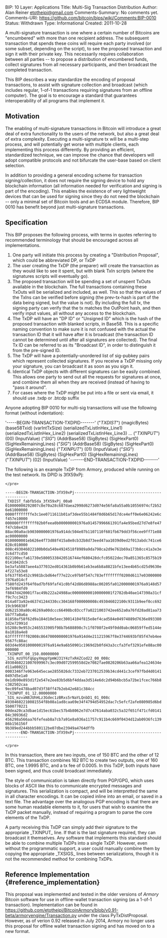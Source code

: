 BIP: 10
Layer: Applications
Title: Multi-Sig Transaction Distribution
Author: Alan Reiner <etotheipi@gmail.com>
Comments-Summary: No comments yet.
Comments-URI: https://github.com/bitcoin/bips/wiki/Comments:BIP-0010
Status: Withdrawn
Type: Informational
Created: 2011-10-28

A multi-signature transaction is one where a certain number of Bitcoins
are \"encumbered\" with more than one recipient address. The subsequent
transaction that spends these coins will require each party involved (or
some subset, depending on the script), to see the proposed transaction
and sign it with their private key. This necessarily requires
collaboration between all parties \-- to propose a distribution of
encumbered funds, collect signatures from all necessary participants,
and then broadcast the completed transaction.

This BIP describes a way standardize the encoding of proposal
transactions, to assist with signature collection and broadcast (which
includes regular, 1-of-1 transactions requiring signatures from an
offline computer). The goal is to encourage a standard that guarantees
interoperability of all programs that implement it.

## Motivation

The enabling of multi-signature transactions in Bitcoin will introduce a
great deal of extra functionality to the users of the network, but also
a great deal of extra complexity. Executing a multi-signature tx will be
a multi-step process, and will potentially get worse with multiple
clients, each implementing this process differently. By providing an
efficient, standardized technique, we can improve the chance that
developers will adopt compatible protocols and not bifurcate the
user-base based on client selection.

In addition to providing a general encoding scheme for transaction
signing/collection, it does not require the signing device to hold any
blockchain information (all information needed for verification and
signing is part of the encoding). This enables the existence of very
lightweight devices that can be used for signing since they do not need
the blockchain \-- only a minimal set of Bitcoin tools and an ECDSA
module. Therefore, BIP 0010 has benefit beyond just multi-signature
transactions.

## Specification

This BIP proposes the following process, with terms in quotes referring
to recommended terminology that should be encouraged across all
implementations.

1.  One party will initiate this process by creating a \"Distribution
Proposal\", which could be abbreviated DP, or TxDP
2.  The user creating the TxDP (the preparer) will create the
transaction as they would like to see it spent, but with blank TxIn
scripts (where the signatures scripts will eventually go).
3.  The proposed transaction will be spending a set of unspent TxOuts
available in the blockchain. The full transactions containing these
TxOuts will be serialized and included, as well. This so that the
values of the TxIns can be verified before signing (the prev-tx-hash
is part of the data being signed, but the value is not). By
including the full tx, the signing party can verify that the tx
matches the OutPoint hash, and then verify input values, all without
any access to the blockchain.
4.  The TxDP will have an \"DP ID\" or \"Unsigned ID\" which is the hash
of the proposed transaction with blanked scripts, in Base58. This is
a specific naming convention to make sure it is not confused with
the actual the transaction ID that it will have after it is
broadcast (the transaction ID cannot be determined until after all
signatures are collected). The final Tx ID can be referred to as its
\"Broadcast ID\", in order to distinguish it from the pre-signed ID.
5.  The TxDP will have a potentially-unordered list of sig-pubkey pairs
which represent collected signatures. If you receive a TxDP missing
only your signature, you can broadcast it as soon as you sign it.
6.  Identical TxDP objects with different signatures can be easily
combined. This allows one party to send out all the requests for
signatures at once, and combine them all when they are received
(instead of having to \"pass it around\".
7.  For cases where the TxDP might be put into a file or sent via email,
it should use .txdp or .btcdp suffix

Anyone adopting BIP 0010 for multi-sig transactions will use the
following format (without indentation):

'-----BEGIN-TRANSACTION-TXDPID-------'
("_TXDIST_") (magicBytes) (base58Txid) (varIntTxSize)
(serializedTxListInHex_Line1)
(serializedTxListInHex_Line2)
(serializedTxListInHex_Line3)
...
("_TXINPUT_") (00) (InputValue)
("_SIG_") (AddrBase58) (SigBytes) (SigHexPart0)
(SigHexRemainingLines)
("_SIG_") (AddrBase58) (SigBytes) (SigHexPart0)
(SigHexRemainingLines)
("_TXINPUT_") (01) (InputValue)
("_SIG_") (AddrBase58) (SigBytes) (SigHexPart0)
(SigHexRemainingLines)
("_TXINPUT_") (02) (InputValue)
'-------END-TRANSACTION-TXDPID-------'

The following is an example TxDP from Armory, produced while running on
the test network. Its DPID is 3fX59xPj:

```{=html}
</pre>
```
`-----BEGIN-TRANSACTION-3fX59xPj-------------------------------------------------`\
`_TXDIST_fabfb5da_3fX59xPj_00a0`\
`010000000292807c8e70a28c687daea2998d6273d074e56fa8a55a0b10556974cf2b526e61000000`\
`0000ffffffffe3c1ee0711611b01af3dee55b1484f0d6b65d17dce4eff0e6e06242e6cf457e10000`\
`000000ffffffff02b0feea0b000000001976a91457996661391fa4e95bed27d7e8fe47f47cb8e428`\
`88ac00a0acb9030000001976a914dc504e07b1107110f601fb679dd3f56cee9ff71e88ac00000000`\
`0100000001eb626e4f73d88f415a8e8cb32b8d73eed47aa1039d0ed2f013abdc741ce6828c010000`\
`008c493046022100b0da540e4924518f8989a9da798ca2d9e761b69a173b8cc41a3e3e3c6d77cd50`\
`022100ecfa61730e58005338420516744ef680428dcfc05022dec70a851365c8575b190141042dc5`\
`be3afa5887aee4a377032ed014361b0b9b61eb3ea6b8a8821bfe13ee4b65cd25d9630e4f227a53e8`\
`bf637f85452c9981bcbd64ef77e22ce97b0f547c783effffffff0200d6117e030000001976a914cf`\
`f580fd243f64f0ad7bf69faf41c0bf42d86d8988ac00205fa0120000001976a9148d573ef6984fd9`\
`f8847d420001f7ac49b222a24988ac000000000100000001f2782db40ae147398a31cff9c7cc3423`\
`014a073a92e463741244330cc304168f000000008c493046022100c9311b9eef0cc69219cb96838f`\
`dd621530a80c46269a00dccc66498bc03ccf7a0221003742ee652a0a76fd28ad81aa73bb7f7a0a6a`\
`81850af58f62d9a184d10e5eec30014104f815e8ef4cad584e04974889d7636e8933803d2e72991d`\
`b5288c9e953c2465533905f98b7b688898c7c1f0708f2e49f0dd0abc06859ffed5144e8a1018a4e8`\
`63ffffffff02008c8647000000001976a914d4e211215967f8e3744693bf85f47eb4ee9567fc88ac`\
`603d4e95010000001976a914e9a6b50901c1969d2b0fd43a3ccfa3fef3291efe88ac00000000`\
`_TXINPUT_00_150.00000000`\
`_SIG_mzUYGfqGpyXmppYpmWJ31Y4zTxR4ZCod22_00_008c`\
`4930460221007699967c3ec09d072599558d2e7082fae0820206b63aa66afea124634ed11a080221`\
`0003346f7e963e645ecae2855026dc7332eb7237012539b34cd441c3cef97fbd4d01410497d5e1a0`\
`0e1db90e893d1f2e547e2ee83b5d6bf4ddaa3d514e6dc2d94b6bcb5a72be1fcec766b8c382502caa`\
`9ec09fe478bad07d3f38ff47b2eb42e681c384cc`\
`_TXINPUT_01_12.00000000`\
`_SIG_mzvaN8JUhHLz3Gdec1zBRxs5rNaYLQnbD1_01_008c`\
`49304602210081554f8b08a1ad8caa69e34f4794d54952dac7c5efcf2afe080985d6bd5b00770221`\
`00dea20ca3dbae1d15ec61bec57b4b8062e7d7c47614aba032c5a32f651f471cfd014104c30936d2`\
`456298a566aa76fefeab8a7cb7a91e8a936a11757c911b4c669f0434d12ab0936fc13986b156156f`\
`9b389ed244bbb580112be07dbe23949a4764dffb`\
`-------END-TRANSACTION-3fX59xPj-------------------------------------------------`

```{=html}
</pre>
```
In this transaction, there are two inputs, one of 150 BTC and the other
of 12 BTC. This transaction combines 162 BTC to create two outputs, one
of 160 BTC, one 1.9995 BTC, and a tx fee of 0.0005. In this TxDP, both
inputs have been signed, and thus could broadcast immediately.

The style of communication is taken directly from PGP/GPG, which uses
blocks of ASCII like this to communicate encrypted messages and
signatures. This serialization is compact, and will be interpretted the
same in all character encodings. It can be copied inline into an email,
or saved in a text file. The advantage over the analogous PGP encoding
is that there are some human readable elements to it, for users that
wish to examine the TxDP packet manually, instead of requiring a program
to parse the core elements of the TxDP.

A party receiving this TxDP can simply add their signature to the
appropriate \_TXINPUT\_ line. If that is the last signature required,
they can broadcast it themselves. Any software that implements this
standard should be able to combine multiple TxDPs into a single TxDP.
However, even without the programmatic support, a user could manually
combine them by copying the appropriate \_TXSIGS\_ lines between
serializations, though it is not the recommended method for combining
TxDPs.

## Reference Implementation {#reference_implementation}

This proposal was implemented and tested in the older versions of
*Armory* Bitcoin software for use in offline-wallet transaction signing
(as a 1-of-1 transaction). Implementation can be found in
<https://github.com/etotheipi/BitcoinArmory/blob/v0.91-beta/armoryengine/Transaction.py>
under the class PyTxDistProposal. However, as of verion 0.92 released in
July 2014, Armory no longer uses this proposal for offline wallet
transaction signing and has moved on to a new format.
